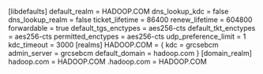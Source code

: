 [libdefaults]
default_realm = HADOOP.COM
dns_lookup_kdc = false
dns_lookup_realm = false
ticket_lifetime = 86400
renew_lifetime = 604800
forwardable = true
default_tgs_enctypes = aes256-cts
default_tkt_enctypes = aes256-cts
permitted_enctypes = aes256-cts
udp_preference_limit = 1
kdc_timeout = 3000
[realms]
HADOOP.COM = {
kdc = grcsebcm
admin_server = grcsebcm
default_domain = hadoop.com
}
[domain_realm]
hadoop.com = HADOOP.COM
.hadoop.com = HADOOP.COM
